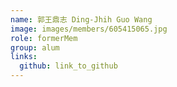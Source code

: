 ```yaml
---
name: 郭王鼎志 Ding-Jhih Guo Wang 
image: images/members/605415065.jpg 
role: formerMem
group: alum
links:
  github: link_to_github 
---
```

